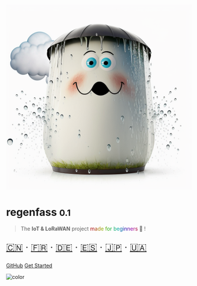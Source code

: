 <!-- _coverpage.md -->

![logo](_media/barrel.png ':size=400')

# regenfass <small>0.1</small>

> The **IoT & LoRaWAN** project <span style="color:#AB0D0D">m</span><span style="color:#AB480D">a</span><span style="color:#AB830D">d</span><span style="color:#97AB0D">e</span> <span style="color:#5CAB0D">f</span><span style="color:#21AB0D">o</span><span style="color:#0DAB34">r</span> <span style="color:#0DAB70">b</span><span style="color:#0DABAB">e</span><span style="color:#0D70AB">g</span><span style="color:#0D34AB">i</span><span style="color:#210DAB">n</span><span style="color:#5C0DAB">n</span><span style="color:#970DAB">e</span><span style="color:#AB0D83">r</span><span style="color:#AB0D48">s</span> 🦄 !

<div style="font-size: 1.6rem">

[🇨🇳](README.zh-CN.md) ‧
[🇫🇷](README.fr.md) ‧
[🇩🇪](README.de.md) ‧
[🇪🇸](README.es.md) ‧
[🇯🇵](README.ja.md) ‧
[🇺🇦](README.uk.md)

</div>

[GitHub](https://github.com/ttnleipzig/regenfass)
[Get Started](#regenfass)

<!-- background color -->

![color](#fcfbfb)
